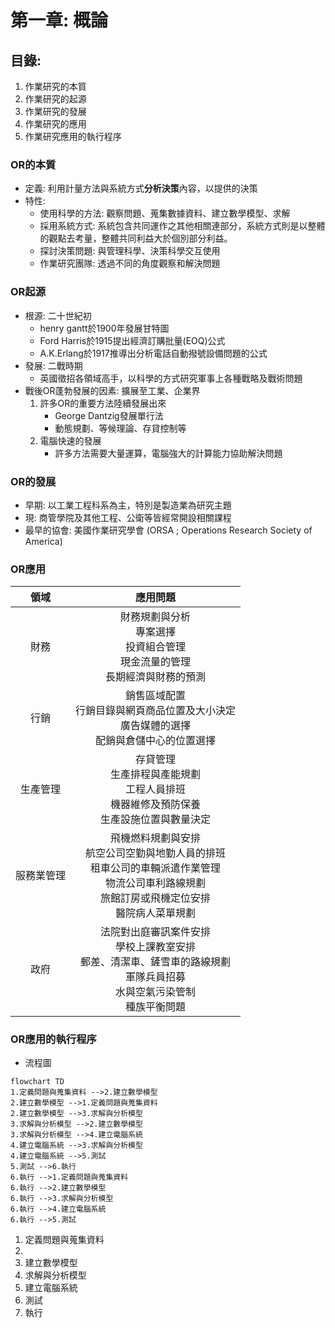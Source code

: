 # 第一章: 概論
## 目錄:
1. 作業研究的本質
2. 作業研究的起源
3. 作業研究的發展
4. 作業研究的應用
5. 作業研究應用的執行程序
### OR的本質
* 定義:  利用計量方法與系統方式**分析決策**內容，以提供的決策
* 特性:
  * 使用科學的方法: 觀察問題、蒐集數據資料、建立數學模型、求解
  * 採用系統方式: 系統包含共同運作之其他相關連部分，系統方式則是以整體的觀點去考量，整體共同利益大於個別部分利益。
  * 探討決策問題: 與管理科學、決策科學交互使用
  * 作業研究團隊: 透過不同的角度觀察和解決問題
### OR起源
* 根源: 二十世紀初
   * henry gantt於1900年發展甘特圖
   * Ford Harris於1915提出經濟訂購批量(EOQ)公式
   * A.K.Erlang於1917推導出分析電話自動撥號設備問題的公式
* 發展: 二戰時期
  * 英國徵招各領域高手，以科學的方式研究軍事上各種戰略及戰術問題
* 戰後OR蓬勃發展的因素: 擴展至工業、企業界
  1. 許多OR的重要方法陸續發展出來
     * George Dantzig發展單行法
     * 動態規劃、等候理論、存貸控制等
  2. 電腦快速的發展
     * 許多方法需要大量運算，電腦強大的計算能力協助解決問題 
### OR的發展
* 早期: 以工業工程科系為主，特別是製造業為研究主題
* 現: 商管學院及其他工程、公衛等皆經常開設相關課程
* 最早的協會: 美國作業研究學會 (ORSA ; Operations Research Society of America)
### OR應用
| 領域 | 應用問題 |
|:----:|:--------:|
| 財務 | 財務規劃與分析<br> 專案選擇<br> 投資組合管理<br> 現金流量的管理<br> 長期經濟與財務的預測<br> |
| 行銷 | 銷售區域配置<br> 行銷目錄與網頁商品位置及大小決定 <br> 廣告媒體的選擇 <br> 配銷與倉儲中心的位置選擇 |
| 生產管理 | 存貸管理<br> 生產排程與產能規劃<br> 工程人員排班<br> 機器維修及預防保養<br> 生產設施位置與數量決定 |
| 服務業管理 | 飛機燃料規劃與安排<br> 航空公司空勤與地勤人員的排班<br> 租車公司的車輛派遣作業管理<br> 物流公司車利路線規劃<br> 旅館訂房或飛機定位安排<br> 醫院病人菜單規劃
| 政府 | 法院對出庭審訊案件安排<br> 學校上課教室安排<br> 郵差、清潔車、鏟雪車的路線規劃<br> 軍隊兵員招募<br> 水與空氣污染管制<br> 種族平衡問題
### OR應用的執行程序
* 流程圖
```mermaid
flowchart TD 
1.定義問題與蒐集資料 -->2.建立數學模型
2.建立數學模型 -->1.定義問題與蒐集資料
2.建立數學模型 -->3.求解與分析模型
3.求解與分析模型 -->2.建立數學模型
3.求解與分析模型 -->4.建立電腦系統
4.建立電腦系統 -->3.求解與分析模型
4.建立電腦系統 -->5.測試
5.測試 -->6.執行
6.執行 -->1.定義問題與蒐集資料
6.執行 -->2.建立數學模型
6.執行 -->3.求解與分析模型
6.執行 -->4.建立電腦系統
6.執行 -->5.測試
```
1. 定義問題與蒐集資料
  1.  
2. 建立數學模型
3. 求解與分析模型
4. 建立電腦系統
5. 測試
6. 執行
